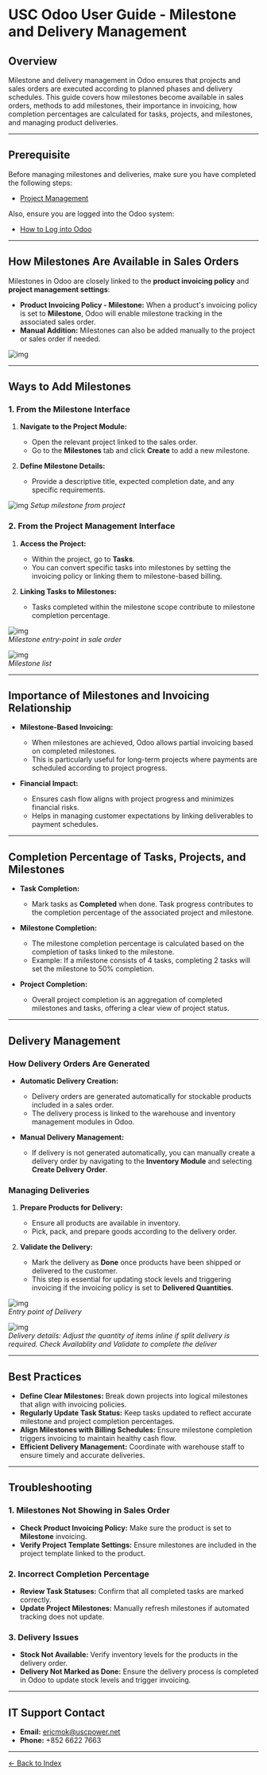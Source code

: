 # USC Odoo User Guide - Milestone and Delivery Management

## Overview
Milestone and delivery management in Odoo ensures that projects and sales orders are executed according to planned phases and delivery schedules. This guide covers how milestones become available in sales orders, methods to add milestones, their importance in invoicing, how completion percentages are calculated for tasks, projects, and milestones, and managing product deliveries.

---

## Prerequisite

Before managing milestones and deliveries, make sure you have completed the following steps:

- [Project Management](./project-management.md)

Also, ensure you are logged into the Odoo system:

- [How to Log into Odoo](../getting-start/logging-into.md)

---

## How Milestones Are Available in Sales Orders

Milestones in Odoo are closely linked to the **product invoicing policy** and **project management settings**:

- **Product Invoicing Policy - Milestone:** When a product's invoicing policy is set to **Milestone**, Odoo will enable milestone tracking in the associated sales order.
- **Manual Addition:** Milestones can also be added manually to the project or sales order if needed.

![img](./product_type_invoicing.png)

---

## Ways to Add Milestones

### 1. **From the Milestone Interface**

1. **Navigate to the Project Module:**
      - Open the relevant project linked to the sales order.
      - Go to the **Milestones** tab and click **Create** to add a new milestone.

2. **Define Milestone Details:**
      - Provide a descriptive title, expected completion date, and any specific requirements.

![img](./project_milestone.png)
*Setup milestone from project*

### 2. **From the Project Management Interface**

1. **Access the Project:**
   - Within the project, go to **Tasks**.
   - You can convert specific tasks into milestones by setting the invoicing policy or linking them to milestone-based billing.

2. **Linking Tasks to Milestones:**
   - Tasks completed within the milestone scope contribute to milestone completion percentage.

![img](./sale-order-milestone.png)  
*Milestone entry-point in sale order*  

![img](./sale-order-milestone2.png)  
*Milestone list*

---

## Importance of Milestones and Invoicing Relationship

- **Milestone-Based Invoicing:**
     - When milestones are achieved, Odoo allows partial invoicing based on completed milestones.
     - This is particularly useful for long-term projects where payments are scheduled according to project progress.

- **Financial Impact:**
     - Ensures cash flow aligns with project progress and minimizes financial risks.
     - Helps in managing customer expectations by linking deliverables to payment schedules.

---

## Completion Percentage of Tasks, Projects, and Milestones

- **Task Completion:**
     - Mark tasks as **Completed** when done. Task progress contributes to the completion percentage of the associated project and milestone.

- **Milestone Completion:**
     - The milestone completion percentage is calculated based on the completion of tasks linked to the milestone.
     - Example: If a milestone consists of 4 tasks, completing 2 tasks will set the milestone to 50% completion.

- **Project Completion:**
     - Overall project completion is an aggregation of completed milestones and tasks, offering a clear view of project status.

---

## Delivery Management

### How Delivery Orders Are Generated

- **Automatic Delivery Creation:**
     - Delivery orders are generated automatically for stockable products included in a sales order.
     - The delivery process is linked to the warehouse and inventory management modules in Odoo.

- **Manual Delivery Management:**
     - If delivery is not generated automatically, you can manually create a delivery order by navigating to the **Inventory Module** and selecting **Create Delivery Order**.

### Managing Deliveries

1. **Prepare Products for Delivery:**
      - Ensure all products are available in inventory.
      - Pick, pack, and prepare goods according to the delivery order.

2. **Validate the Delivery:**
      - Mark the delivery as **Done** once products have been shipped or delivered to the customer.
      - This step is essential for updating stock levels and triggering invoicing if the invoicing policy is set to **Delivered Quantities**.

![img](./delivery_entry.png)  
*Entry point of Delivery*  

![img](./delivery_quantity.png)  
*Delivery details: Adjust the quantity of items inline if split delivery is required. Check Availablity and Validate to complete the deliver*

---

## Best Practices

- **Define Clear Milestones:** Break down projects into logical milestones that align with invoicing policies.
- **Regularly Update Task Status:** Keep tasks updated to reflect accurate milestone and project completion percentages.
- **Align Milestones with Billing Schedules:** Ensure milestone completion triggers invoicing to maintain healthy cash flow.
- **Efficient Delivery Management:** Coordinate with warehouse staff to ensure timely and accurate deliveries.

---

## Troubleshooting

### 1. Milestones Not Showing in Sales Order

- **Check Product Invoicing Policy:** Make sure the product is set to **Milestone** invoicing.
- **Verify Project Template Settings:** Ensure milestones are included in the project template linked to the product.

### 2. Incorrect Completion Percentage

- **Review Task Statuses:** Confirm that all completed tasks are marked correctly.
- **Update Project Milestones:** Manually refresh milestones if automated tracking does not update.

### 3. Delivery Issues

- **Stock Not Available:** Verify inventory levels for the products in the delivery order.
- **Delivery Not Marked as Done:** Ensure the delivery process is completed in Odoo to update stock levels and trigger invoicing.

---

## IT Support Contact

- **Email:** [ericmok@uscpower.net](mailto:ericmok@uscpower.net)
- **Phone:** +852 6622 7663

---

[<- Back to Index](../../user-guide.index.md)

